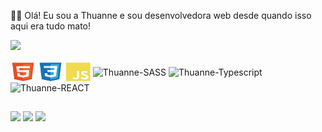 :raising_hand_woman: Olá! Eu sou a Thuanne e sou desenvolvedora web desde quando isso aqui era tudo mato! 


 <div>
  <a href="https://github.com/thuannebarbosa">
  <img height="150em"  src="https://github-readme-stats.vercel.app/api?username=thuannebarbosa&show_icons=true&theme=buefy&include_all_commits=true&count_private=true"/>
  <!-- img height="150em" src="https://github-readme-stats.vercel.app/api/top-langs/?username=thuannebarbosa&layout=compact&langs_count=7&theme=buefy"/ -->
  </a>
</div>


<div style="display: inline_block"><br>
  <img align="center" alt="Thuanne-HTML" height="30" width="40" src="https://raw.githubusercontent.com/devicons/devicon/master/icons/html5/html5-original.svg">
  <img align="center" alt="Thuanne-CSS" height="30" width="40" src="https://raw.githubusercontent.com/devicons/devicon/master/icons/css3/css3-original.svg">  
  <img align="center" alt="Thuanne-Js" height="30" width="40" src="https://raw.githubusercontent.com/devicons/devicon/master/icons/javascript/javascript-plain.svg">
  
  <img align="center" alt="Thuanne-SASS" height="30" width="40" src="https://cdn.jsdelivr.net/gh/devicons/devicon/icons/sass/sass-original.svg" />
  <img align="center" alt="Thuanne-Typescript" height="30" width="40" src="https://cdn.jsdelivr.net/gh/devicons/devicon/icons/typescript/typescript-original.svg" />
  <img align="center" alt="Thuanne-REACT" height="30" width="40"src="https://cdn.jsdelivr.net/gh/devicons/devicon/icons/react/react-original.svg" />
</div>
  
  ##
 
<div> 

  <a href="https://instagram.com/thuannebarbosa" target="_blank"><img src="https://img.shields.io/badge/-Instagram-%23E4405F?style=for-the-badge&logo=instagram&logoColor=white" target="_blank"></a>
  <a href = "mailto:barbosa.thuanne@gmail.com"><img src="https://img.shields.io/badge/-Gmail-%23333?style=for-the-badge&logo=gmail&logoColor=white" target="_blank"></a>
  <a href="https://www.linkedin.com/in/thuannebarbosa" target="_blank"><img src="https://img.shields.io/badge/-LinkedIn-%230077B5?style=for-the-badge&logo=linkedin&logoColor=white" target="_blank"></a> 
 
 
</div>
